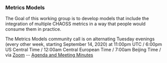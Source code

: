 ### Metrics Models

The Goal of this working group is to develop models that include the integration of multiple CHAOSS metrics in a way that people would consume them in practice.

The Metrics Models community call is on alternating Tuesday evenings (every other week, starting September 14, 2020) at 11:00pm UTC / 6:00pm US Central Time / 12:00am Central European Time / 7:00am Beijing Time / via [Zoom](https://zoom.us/j/4998687533) -- [Agenda and Meeting Minutes](https://unomail-my.sharepoint.com/:w:/r/personal/mgermonprez_unomaha_edu/_layouts/15/doc2.aspx?sourcedoc=%7B47768d3a-3199-4991-b9d6-ab3d921bb6ca%7D&action=edit&cid=6bec1253-3e8a-4504-91a5-fd2bbbc3ea7f)
